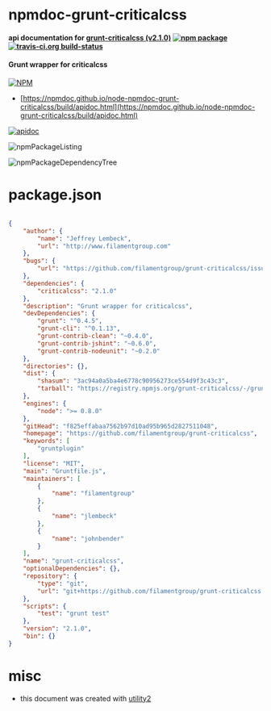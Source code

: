 # npmdoc-grunt-criticalcss

#### api documentation for  [grunt-criticalcss (v2.1.0)](https://github.com/filamentgroup/grunt-criticalcss)  [![npm package](https://img.shields.io/npm/v/npmdoc-grunt-criticalcss.svg?style=flat-square)](https://www.npmjs.org/package/npmdoc-grunt-criticalcss) [![travis-ci.org build-status](https://api.travis-ci.org/npmdoc/node-npmdoc-grunt-criticalcss.svg)](https://travis-ci.org/npmdoc/node-npmdoc-grunt-criticalcss)

#### Grunt wrapper for criticalcss

[![NPM](https://nodei.co/npm/grunt-criticalcss.png?downloads=true&downloadRank=true&stars=true)](https://www.npmjs.com/package/grunt-criticalcss)

- [https://npmdoc.github.io/node-npmdoc-grunt-criticalcss/build/apidoc.html](https://npmdoc.github.io/node-npmdoc-grunt-criticalcss/build/apidoc.html)

[![apidoc](https://npmdoc.github.io/node-npmdoc-grunt-criticalcss/build/screenCapture.buildCi.browser.%252Ftmp%252Fbuild%252Fapidoc.html.png)](https://npmdoc.github.io/node-npmdoc-grunt-criticalcss/build/apidoc.html)

![npmPackageListing](https://npmdoc.github.io/node-npmdoc-grunt-criticalcss/build/screenCapture.npmPackageListing.svg)

![npmPackageDependencyTree](https://npmdoc.github.io/node-npmdoc-grunt-criticalcss/build/screenCapture.npmPackageDependencyTree.svg)



# package.json

```json

{
    "author": {
        "name": "Jeffrey Lembeck",
        "url": "http://www.filamentgroup.com"
    },
    "bugs": {
        "url": "https://github.com/filamentgroup/grunt-criticalcss/issues"
    },
    "dependencies": {
        "criticalcss": "2.1.0"
    },
    "description": "Grunt wrapper for criticalcss",
    "devDependencies": {
        "grunt": "^0.4.5",
        "grunt-cli": "^0.1.13",
        "grunt-contrib-clean": "~0.4.0",
        "grunt-contrib-jshint": "~0.6.0",
        "grunt-contrib-nodeunit": "~0.2.0"
    },
    "directories": {},
    "dist": {
        "shasum": "3ac94a0a5ba4e6778c90956273ce554d9f3c43c3",
        "tarball": "https://registry.npmjs.org/grunt-criticalcss/-/grunt-criticalcss-2.1.0.tgz"
    },
    "engines": {
        "node": ">= 0.8.0"
    },
    "gitHead": "f825effabaa7562b97d10ad95b965d2827511048",
    "homepage": "https://github.com/filamentgroup/grunt-criticalcss",
    "keywords": [
        "gruntplugin"
    ],
    "license": "MIT",
    "main": "Gruntfile.js",
    "maintainers": [
        {
            "name": "filamentgroup"
        },
        {
            "name": "jlembeck"
        },
        {
            "name": "johnbender"
        }
    ],
    "name": "grunt-criticalcss",
    "optionalDependencies": {},
    "repository": {
        "type": "git",
        "url": "git+https://github.com/filamentgroup/grunt-criticalcss.git"
    },
    "scripts": {
        "test": "grunt test"
    },
    "version": "2.1.0",
    "bin": {}
}
```



# misc
- this document was created with [utility2](https://github.com/kaizhu256/node-utility2)
